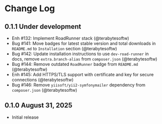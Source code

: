 # Change Log

## 0.1.1 Under development

- Enh #132: Implement RoadRunner stack (@terabytesoftw)
- Bug #141: Move badges for latest stable version and total downloads in `README.md` to `Installation` section (@terabytesoftw)
- Bug #142: Update installation instructions to use `dev-road-runner` in docs, remove  `extra.branch-alias` from `composer.json` (@terabytesoftw)
- Bug #144: Remove outdated `RoadRunner` badge from `README.md` (@terabytesoftw)
- Enh #145: Add HTTPS/TLS support with certificate and key for secure connections (@terabytesoftw)
- Bug #146: Remove `yiisoft/yii2-symfonymailer` dependency from `composer.json` (@terabytesoftw)

## 0.1.0 August 31, 2025

- Initial release
